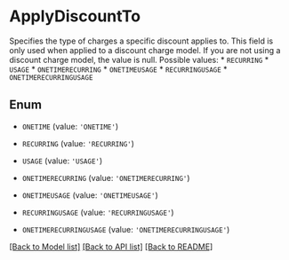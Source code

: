 # ApplyDiscountTo

Specifies the type of charges a specific discount applies to.    This field is only used when applied to a discount charge model. If you are not using a discount charge model, the value is null.   Possible values:   * `RECURRING`  * `USAGE`  * `ONETIMERECURRING`  * `ONETIMEUSAGE`  * `RECURRINGUSAGE`  * `ONETIMERECURRINGUSAGE`

## Enum

* `ONETIME` (value: `'ONETIME'`)

* `RECURRING` (value: `'RECURRING'`)

* `USAGE` (value: `'USAGE'`)

* `ONETIMERECURRING` (value: `'ONETIMERECURRING'`)

* `ONETIMEUSAGE` (value: `'ONETIMEUSAGE'`)

* `RECURRINGUSAGE` (value: `'RECURRINGUSAGE'`)

* `ONETIMERECURRINGUSAGE` (value: `'ONETIMERECURRINGUSAGE'`)

[[Back to Model list]](../README.md#documentation-for-models) [[Back to API list]](../README.md#documentation-for-api-endpoints) [[Back to README]](../README.md)


